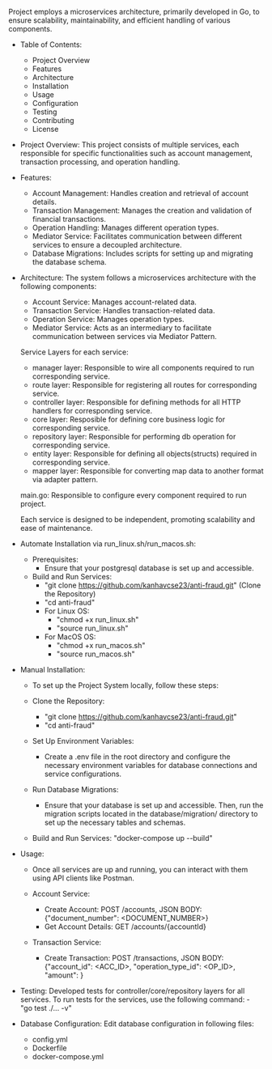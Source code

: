 Project employs a microservices architecture, primarily developed in Go, to ensure scalability, maintainability, and efficient handling of various components.

- Table of Contents:
    - Project Overview
    - Features
    - Architecture
    - Installation
    - Usage
    - Configuration
    - Testing
    - Contributing
    - License


- Project Overview:
    This project consists of multiple services, each responsible for specific functionalities such as account management, transaction processing, and operation handling.

- Features:
    - Account Management: Handles creation and retrieval of account details.
    - Transaction Management: Manages the creation and validation of financial transactions.
    - Operation Handling: Manages different operation types.
    - Mediator Service: Facilitates communication between different services to ensure a decoupled architecture.
    - Database Migrations: Includes scripts for setting up and migrating the database schema.

- Architecture:
    The system follows a microservices architecture with the following components:

    - Account Service: Manages account-related data.
    - Transaction Service: Handles transaction-related data.
    - Operation Service: Manages operation types.
    - Mediator Service: Acts as an intermediary to facilitate communication between services via Mediator Pattern.

    Service Layers for each service:    
    - manager layer: Responsible to wire all components required to run corresponding service.
    - route layer: Responsible for registering all routes for corresponding service.
    - controller layer: Responsible for defining methods for all HTTP handlers for corresponding service.
    - core layer: Resposible for defining core business logic for corresponding service.
    - repository layer: Responsible for performing db operation for corresponding service.
    - entity layer: Responsible for defining all objects(structs) required in corresponding service.
    - mapper layer: Responsible for converting map data to another format via adapter pattern.

    main.go: Responsible to configure every component required to run project.

    Each service is designed to be independent, promoting scalability and ease of maintenance.


- Automate Installation via run_linux.sh/run_macos.sh:
    - Prerequisites:
        - Ensure that your postgresql database is set up and accessible.
    - Build and Run Services:
        - "git clone https://github.com/kanhavcse23/anti-fraud.git" (Clone the Repository)
        - "cd anti-fraud"
        - For Linux OS:
            - "chmod +x run_linux.sh"
            - "source run_linux.sh"
        - For MacOS OS:
            - "chmod +x run_macos.sh"
            - "source run_macos.sh"

- Manual Installation:
    - To set up the Project System locally, follow these steps:

    - Clone the Repository:
        - "git clone https://github.com/kanhavcse23/anti-fraud.git"
        - "cd anti-fraud"

    - Set Up Environment Variables:
        - Create a .env file in the root directory and configure the necessary environment variables for database connections and service configurations.

    - Run Database Migrations:
        - Ensure that your database is set up and accessible. Then, run the migration scripts located in the database/migration/ directory to set up the necessary tables and schemas.

    - Build and Run Services:
        "docker-compose up --build"

- Usage:
    - Once all services are up and running, you can interact with them using API clients like Postman.

    - Account Service:
        - Create Account: POST /accounts, JSON BODY: {"document_number": <DOCUMENT_NUMBER>}
        - Get Account Details: GET /accounts/{accountId}

    - Transaction Service:
        - Create Transaction: POST /transactions, JSON BODY: {"account_id": <ACC_ID>, "operation_type_id": <OP_ID>, "amount": <AMOUNT>}

- Testing:
    Developed tests for controller/core/repository layers for all services.
    To run tests for the services, use the following command:
        - "go test ./... -v"

- Database Configuration:
    Edit database configuration in following files:
    - config.yml
    - Dockerfile
    - docker-compose.yml